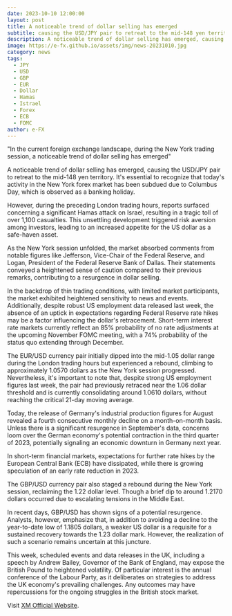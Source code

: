 ```yaml
---
date: 2023-10-10 12:00:00
layout: post
title: A noticeable trend of dollar selling has emerged
subtitle: causing the USD/JPY pair to retreat to the mid-148 yen territory.
description: A noticeable trend of dollar selling has emerged, causing the USD/JPY pair to retreat to the mid-148 yen territory.
image: https://e-fx.github.io/assets/img/news-20231010.jpg
category: news
tags:
  - JPY
  - USD
  - GBP
  - EUR
  - Dollar
  - Hamas
  - Istrael
  - Forex
  - ECB
  - FOMC
author: e-FX
---
```


"In the current foreign exchange landscape, during the New York trading session, a noticeable trend of dollar selling has emerged"

A noticeable trend of dollar selling has emerged, causing the USD/JPY pair to retreat to the mid-148 yen territory. It's essential to recognize that today's activity in the New York forex market has been subdued due to Columbus Day, which is observed as a banking holiday.

However, during the preceding London trading hours, reports surfaced concerning a significant Hamas attack on Israel, resulting in a tragic toll of over 1,100 casualties. This unsettling development triggered risk aversion among investors, leading to an increased appetite for the US dollar as a safe-haven asset.

As the New York session unfolded, the market absorbed comments from notable figures like Jefferson, Vice-Chair of the Federal Reserve, and Logan, President of the Federal Reserve Bank of Dallas. Their statements conveyed a heightened sense of caution compared to their previous remarks, contributing to a resurgence in dollar selling.

In the backdrop of thin trading conditions, with limited market participants, the market exhibited heightened sensitivity to news and events. Additionally, despite robust US employment data released last week, the absence of an uptick in expectations regarding Federal Reserve rate hikes may be a factor influencing the dollar's retracement. Short-term interest rate markets currently reflect an 85% probability of no rate adjustments at the upcoming November FOMC meeting, with a 74% probability of the status quo extending through December.

The EUR/USD currency pair initially dipped into the mid-1.05 dollar range during the London trading hours but experienced a rebound, climbing to approximately 1.0570 dollars as the New York session progressed. Nevertheless, it's important to note that, despite strong US employment figures last week, the pair had previously retraced near the 1.06 dollar threshold and is currently consolidating around 1.0610 dollars, without reaching the critical 21-day moving average.

Today, the release of Germany's industrial production figures for August revealed a fourth consecutive monthly decline on a month-on-month basis. Unless there is a significant resurgence in September's data, concerns loom over the German economy's potential contraction in the third quarter of 2023, potentially signaling an economic downturn in Germany next year.

In short-term financial markets, expectations for further rate hikes by the European Central Bank (ECB) have dissipated, while there is growing speculation of an early rate reduction in 2023.

The GBP/USD currency pair also staged a rebound during the New York session, reclaiming the 1.22 dollar level. Though a brief dip to around 1.2170 dollars occurred due to escalating tensions in the Middle East.

In recent days, GBP/USD has shown signs of a potential resurgence. Analysts, however, emphasize that, in addition to avoiding a decline to the year-to-date low of 1.1805 dollars, a weaker US dollar is a requisite for a sustained recovery towards the 1.23 dollar mark. However, the realization of such a scenario remains uncertain at this juncture.

This week, scheduled events and data releases in the UK, including a speech by Andrew Bailey, Governor of the Bank of England, may expose the British Pound to heightened volatility. Of particular interest is the annual conference of the Labour Party, as it deliberates on strategies to address the UK economy's prevailing challenges. Any outcomes may have repercussions for the ongoing struggles in the British stock market.


Visit [XM Official Website](https://clicks.pipaffiliates.com/c?c=550036&l=en&p=0).